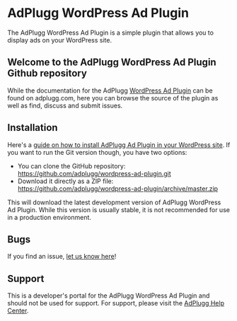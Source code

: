 AdPlugg WordPress Ad Plugin
========================
The AdPlugg WordPress Ad Plugin is a simple plugin that allows you to display
ads on your WordPress site.

Welcome to the AdPlugg WordPress Ad Plugin Github repository
---------------------------------------------------------

While the documentation for the AdPlugg [WordPress Ad Plugin](http://www.adplugg.com/apusers/download/wordpress-ad-plugin)
can be found on adplugg.com, here you can browse the source of the plugin as
well as find, discuss and submit issues.

Installation
------------

Here's a [guide on how to install AdPlugg Ad Plugin in your WordPress site](http://www.adplugg.com/support/help/downloading-and-installing/wordpress-ad-plugin).
If you want to run the Git version though, you have two options:

* You can clone the GitHub repository: https://github.com/adplugg/wordpress-ad-plugin.git
* Download it directly as a ZIP file: https://github.com/adplugg/wordpress-ad-plugin/archive/master.zip

This will download the latest development version of AdPlugg WordPress Ad Plugin.
While this version is usually stable, it is not recommended for use in a production environment.

Bugs
----
If you find an issue, [let us know here](https://github.com/adplugg/wordpress-ad-plugin/issues/new)!

Support
-------
This is a developer's portal for the AdPlugg WordPress Ad Plugin and should not be used for support. For support, please visit
the [AdPlugg Help Center](http://www.adplugg.com/support/help/wordpress-ad-plugin/installation/).
